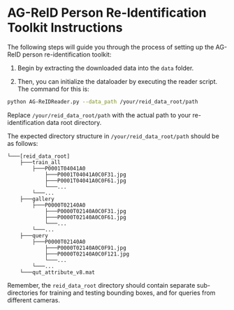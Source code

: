 # AG-ReID Person Re-Identification Toolkit Instructions

The following steps will guide you through the process of setting up the AG-ReID person re-identification toolkit:

1. Begin by extracting the downloaded data into the ``data`` folder.

2. Then, you can initialize the dataloader by executing the reader script. The command for this is:
```bash
python AG-ReIDReader.py --data_path /your/reid_data_root/path
```
   Replace `/your/reid_data_root/path` with the actual path to your re-identification data root directory.

The expected directory structure in `/your/reid_data_root/path` should be as follows:

```
└───[reid_data_root]
    ├───train_all
        ├───P0001T04041A0
            ├───P0001T04041A0C0F31.jpg
            ├───P0001T04041A0C0F61.jpg
            └───...
        └───...
    ├───gallery
        ├───P0000T02140A0
            ├───P0000T02140A0C0F31.jpg
            ├───P0000T02140A0C0F61.jpg
            └───...
        └───...
    ├───query
        ├───P0000T02140A0
            ├───P0000T02140A0C0F91.jpg
            ├───P0000T02140A0C0F121.jpg
            └───...
        └───...
    └───qut_attribute_v8.mat
```

Remember, the `reid_data_root` directory should contain separate sub-directories for training and testing bounding boxes, and for queries from different cameras.